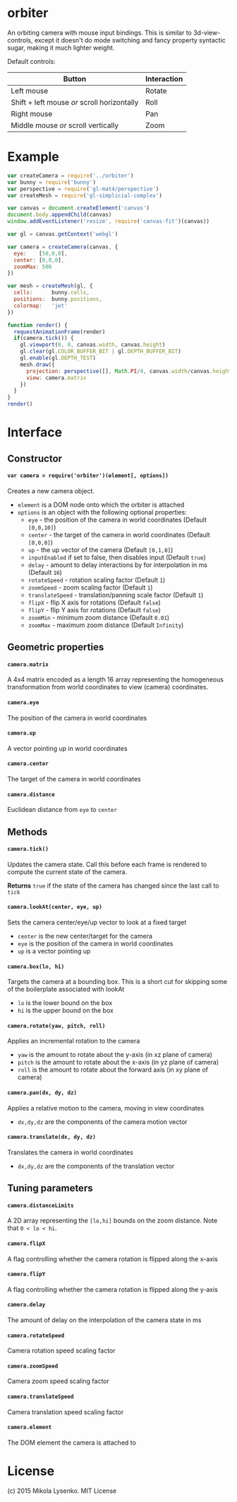 orbiter
=======
An orbiting camera with mouse input bindings.  This is similar to 3d-view-controls, except it doesn't do mode switching and fancy property syntactic sugar, making it much lighter weight.

Default controls:

Button | Interaction
-------|------------
Left mouse | Rotate
Shift + left mouse *or* scroll horizontally | Roll
Right mouse | Pan
Middle mouse *or* scroll vertically | Zoom


# Example

```javascript
var createCamera = require('../orbiter')
var bunny = require('bunny')
var perspective = require('gl-mat4/perspective')
var createMesh = require('gl-simplicial-complex')

var canvas = document.createElement('canvas')
document.body.appendChild(canvas)
window.addEventListener('resize', require('canvas-fit')(canvas))

var gl = canvas.getContext('webgl')

var camera = createCamera(canvas, {
  eye:    [50,0,0],
  center: [0,0,0],
  zoomMax: 500
})

var mesh = createMesh(gl, {
  cells:      bunny.cells,
  positions:  bunny.positions,
  colormap:   'jet'
})

function render() {
  requestAnimationFrame(render)
  if(camera.tick()) {
    gl.viewport(0, 0, canvas.width, canvas.height)
    gl.clear(gl.COLOR_BUFFER_BIT | gl.DEPTH_BUFFER_BIT)
    gl.enable(gl.DEPTH_TEST)
    mesh.draw({
      projection: perspective([], Math.PI/4, canvas.width/canvas.height, 0.01, 1000),
      view: camera.matrix
    })
  }
}
render()
```

# Interface

## Constructor

#### `var camera = require('orbiter')(element[, options])`
Creates a new camera object.

* `element` is a DOM node onto which the orbiter is attached
* `options` is an object with the following optional properties:
    + `eye` - the position of the camera in world coordinates (Default `[0,0,10]`)
    + `center` - the target of the camera in world coordinates (Default `[0,0,0]`)
    + `up` - the up vector of the camera (Default `[0,1,0]`)
    + `inputEnabled` if set to false, then disables input (Default `true`)
    + `delay` - amount to delay interactions by for interpolation in ms (Default `16`)
    + `rotateSpeed` - rotation scaling factor (Default `1`)
    + `zoomSpeed` - zoom scaling factor (Default `1`)
    + `translateSpeed` - translation/panning scale factor (Default `1`)
    + `flipX` - flip X axis for rotations (Default `false`)
    + `flipY` - flip Y axis for rotations (Default `false`)
    + `zoomMin` - minimum zoom distance (Default `0.01`)
    + `zoomMax` - maximum zoom distance (Default `Infinity`)

## Geometric properties

#### `camera.matrix`
A 4x4 matrix encoded as a length 16 array representing the homogeneous transformation from world coordinates to view (camera) coordinates.

#### `camera.eye`
The position of the camera in world coordinates

#### `camera.up`
A vector pointing up in world coordinates

#### `camera.center`
The target of the camera in world coordinates

#### `camera.distance`
Euclidean distance from `eye` to `center`

## Methods

#### `camera.tick()`
Updates the camera state.  Call this before each frame is rendered to compute the current state of the camera.

**Returns** `true` if the state of the camera has changed since the last call to `tick`

#### `camera.lookAt(center, eye, up)`
Sets the camera center/eye/up vector to look at a fixed target

* `center` is the new center/target for the camera
* `eye` is the position of the camera in world coordinates
* `up` is a vector pointing up

#### `camera.box(lo, hi)`
Targets the camera at a bounding box.  This is a short cut for skipping some of the boilerplate associated with lookAt

* `lo` is the lower bound on the box
* `hi` is the upper bound on the box

#### `camera.rotate(yaw, pitch, roll)`
Applies an incremental rotation to the camera

* `yaw` is the amount to rotate about the y-axis (in xz plane of camera)
* `pitch` is the amount to rotate about the x-axis (in yz plane of camera)
* `roll` is the amount to rotate about the forward axis (in xy plane of camera)

#### `camera.pan(dx, dy, dz)`
Applies a relative motion to the camera, moving in view coordinates

* `dx,dy,dz` are the components of the camera motion vector

#### `camera.translate(dx, dy, dz)`
Translates the camera in world coordinates

* `dx,dy,dz` are the components of the translation vector

## Tuning parameters

#### `camera.distanceLimits`
A 2D array representing the `[lo,hi]` bounds on the zoom distance.  Note that `0 < lo < hi`.

#### `camera.flipX`
A flag controlling whether the camera rotation is flipped along the x-axis

#### `camera.flipY`
A flag controlling whether the camera rotation is flipped along the y-axis

#### `camera.delay`
The amount of delay on the interpolation of the camera state in ms

#### `camera.rotateSpeed`
Camera rotation speed scaling factor

#### `camera.zoomSpeed`
Camera zoom speed scaling factor

#### `camera.translateSpeed`
Camera translation speed scaling factor

#### `camera.element`
The DOM element the camera is attached to

# License
(c) 2015 Mikola Lysenko. MIT License
